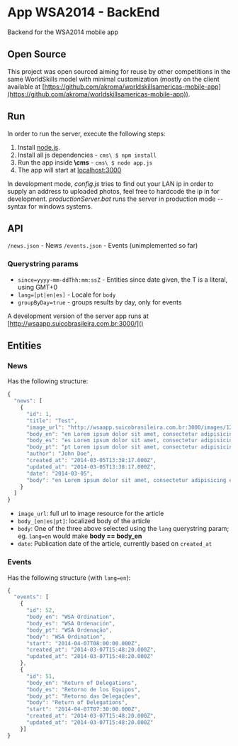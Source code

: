 App WSA2014 - BackEnd
===

Backend for the WSA2014 mobile app

Open Source
---
This project was open sourced aiming for reuse by other competitions in the same WorldSkills model with minimal customization (mostly on the client available at [https://github.com/akroma/worldskillsamericas-mobile-app](https://github.com/akroma/worldskillsamericas-mobile-app)).

Run
---
In order to run the server, execute the following steps:

1. Install [node.js](http://nodejs.org/).
2. Install all js dependencies - `cms\ $ npm install`
3. Run the app inside **\cms** - `cms\ $ node app.js`
4. The app will start at [localhost:3000](http://localhost:3000)

In development mode, *config.js* tries to find out your LAN ip in order to supply an address to uploaded photos, feel free to hardcode the ip in for development.
*productionServer.bat* runs the server in production mode -- syntax for windows systems.

API
---
`/news.json` - News
`/events.json` - Events (unimplemented so far)

### Querystring params

- `since=yyyy-mm-ddThh:mm:ssZ` - Entities since date given, the T is a literal, using GMT+0
- `lang=[pt|en|es]` - Locale for `body`
- `groupByDay=true` - groups results by day, only for events

A development version of the server app runs at [http://wsaapp.suicobrasileira.com.br:3000/]()

Entities
---

### News
Has the following structure:
``` javascript
{
  "news": [
    {
      "id": 1,
      "title": "Test",
      "image_url": "http://wsaapp.suicobrasileira.com.br:3000/images/12345.png",
      "body_en": "en Lorem ipsum dolor sit amet, consectetur adipisicing elit. Fugit, alias illum temporibus ea perspiciatis dolorum similique nam laborum recusandae. Quis, ab, excepturi modi nemo eligendi dicta ad repudiandae aut facilis.",
      "body_es": "es Lorem ipsum dolor sit amet, consectetur adipisicing elit. Repellat, impedit, eius eaque vero nam illum dignissimos vitae ad temporibus voluptas recusandae facilis placeat quas maiores debitis ipsum qui ab quisquam.",
      "body_pt": "pt Lorem ipsum dolor sit amet, consectetur adipisicing elit. Ipsum, minima repellendus placeat sequi. Veritatis, a, eum, suscipit culpa dolorem deserunt eveniet quos iste adipisci tempora quae ducimus officia nulla quia.",
      "author": "John Doe",
      "created_at": "2014-03-05T13:38:17.000Z",
      "updated_at": "2014-03-05T13:38:17.000Z",
      "date": "2014-03-05",
      "body": "en Lorem ipsum dolor sit amet, consectetur adipisicing elit. Fugit, alias illum temporibus ea perspiciatis dolorum similique nam laborum recusandae. Quis, ab, excepturi modi nemo eligendi dicta ad repudiandae aut facilis."
    }
  ]
}
```

- `image_url`: full url to image resource for the article
- `body_[en|es|pt]`: localized body of the article
- `body`: One of the three above selected using the `lang` querystring param; eg. `lang=en` would make **body == body_en**
- `date`: Publication date of the article, currently based on `created_at`

### Events
Has the following structure (with `lang=en`):

``` javascript
{
  "events": [
    {
      "id": 52,
      "body_en": "WSA Ordination",
      "body_es": "WSA Ordenación",
      "body_pt": "WSA Ordenação",
      "body": "WSA Ordination",
      "start": "2014-04-07T08:00:00.000Z",
      "created_at": "2014-03-07T15:48:20.000Z",
      "updated_at": "2014-03-07T15:48:20.000Z"
    },
    {
      "id": 51,
      "body_en": "Return of Delegations",
      "body_es": "Retorno de los Equipos",
      "body_pt": "Retorno das Delegações",
      "body": "Return of Delegations",
      "start": "2014-04-07T07:30:00.000Z",
      "created_at": "2014-03-07T15:48:20.000Z",
      "updated_at": "2014-03-07T15:48:20.000Z"
    }]
}
```
